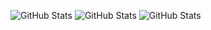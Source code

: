 ![GitHub Stats](https://streak-stats.demolab.com?user=ianfyan&theme=vue-dark&hide_border=true)
![GitHub Stats](https://github-readme-stats.vercel.app/api?username=ianfyan&theme=vue-dark&show_icons=true&hide_border=true&count_private=true&show=prs_merged,prs_merged_percentage)
![GitHub Stats](https://github-readme-stats.vercel.app/api/top-langs/?username=ianfyan&theme=vue-dark&show_icons=true&hide_border=true&layout=compact)
